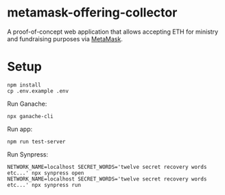 metamask-offering-collector
===========================

A proof-of-concept web application that allows accepting ETH for ministry and fundraising purposes via [MetaMask](https://metamask.io/).

# Setup

```
npm install
cp .env.example .env
```

Run Ganache:

```
npx ganache-cli
```

Run app:

```
npm run test-server
```

Run Synpress:

```
NETWORK_NAME=localhost SECRET_WORDS='twelve secret recovery words etc...' npx synpress open
NETWORK_NAME=localhost SECRET_WORDS='twelve secret recovery words etc...' npx synpress run
```


